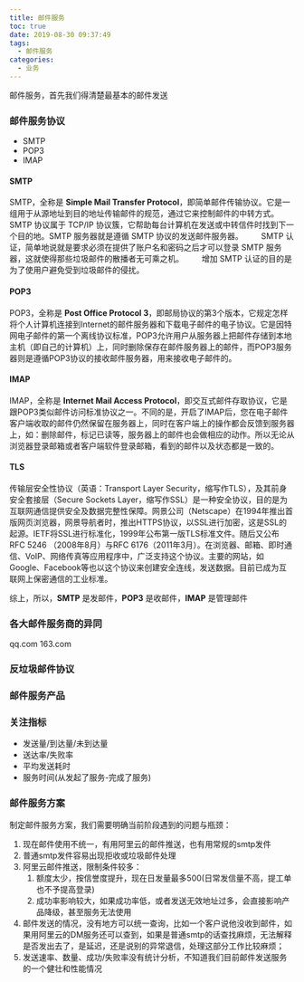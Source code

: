 ```yaml
---
title: 邮件服务
toc: true
date: 2019-08-30 09:37:49
tags:
  - 邮件服务
categories:
  - 业务
---
```


邮件服务，首先我们得清楚最基本的邮件发送

### 邮件服务协议

- SMTP
- POP3
- IMAP

#### SMTP

SMTP，全称是 **Simple Mail Transfer Protocol**，即简单邮件传输协议。它是一组用于从源地址到目的地址传输邮件的规范，通过它来控制邮件的中转方式。SMTP 协议属于 TCP/IP 协议簇，它帮助每台计算机在发送或中转信件时找到下一个目的地。SMTP 服务器就是遵循 SMTP 协议的发送邮件服务器。
　　SMTP 认证，简单地说就是要求必须在提供了账户名和密码之后才可以登录 SMTP 服务器，这就使得那些垃圾邮件的散播者无可乘之机。
　　增加 SMTP 认证的目的是为了使用户避免受到垃圾邮件的侵扰。

#### POP3

POP3，全称是 **Post Office Protocol 3**，即邮局协议的第3个版本，它规定怎样将个人计算机连接到Internet的邮件服务器和下载电子邮件的电子协议。它是因特网电子邮件的第一个离线协议标准，POP3允许用户从服务器上把邮件存储到本地主机（即自己的计算机）上，同时删除保存在邮件服务器上的邮件，而POP3服务器则是遵循POP3协议的接收邮件服务器，用来接收电子邮件的。

#### IMAP

IMAP，全称是 **Internet Mail Access Protocol**，即交互式邮件存取协议，它是跟POP3类似邮件访问标准协议之一。不同的是，开启了IMAP后，您在电子邮件客户端收取的邮件仍然保留在服务器上，同时在客户端上的操作都会反馈到服务器上，如：删除邮件，标记已读等，服务器上的邮件也会做相应的动作。所以无论从浏览器登录邮箱或者客户端软件登录邮箱，看到的邮件以及状态都是一致的。

#### TLS

传输层安全性协议（英语：Transport Layer Security，缩写作TLS），及其前身安全套接层（Secure Sockets Layer，缩写作SSL）是一种安全协议，目的是为互联网通信提供安全及数据完整性保障。网景公司（Netscape）在1994年推出首版网页浏览器，网景导航者时，推出HTTPS协议，以SSL进行加密，这是SSL的起源。IETF将SSL进行标准化，1999年公布第一版TLS标准文件。随后又公布RFC 5246 （2008年8月）与RFC 6176（2011年3月）。在浏览器、邮箱、即时通信、VoIP、网络传真等应用程序中，广泛支持这个协议。主要的网站，如Google、Facebook等也以这个协议来创建安全连线，发送数据。目前已成为互联网上保密通信的工业标准。

综上，所以，**SMTP** 是发邮件，**POP3** 是收邮件，**IMAP** 是管理邮件

### 各大邮件服务商的异同

qq.com
163.com

### 反垃圾邮件协议

### 邮件服务产品

### 关注指标

- 发送量/到达量/未到达量
- 送达率/失败率
- 平均发送耗时
- 服务时间(从发起了服务-完成了服务)

### 邮件服务方案

制定邮件服务方案，我们需要明确当前阶段遇到的问题与瓶颈：

1. 现在邮件使用不统一，有用阿里云的邮件推送，也有用常规的smtp发件
2. 普通smtp发件容易出现拒收或垃圾邮件处理
3. 阿里云邮件推送，限制条件较多：
    1. 额度太少，按信誉度提升，现在日发量最多500(日常发信量不高，提工单也不予提高登录)
    2. 成功率影响较大，如果成功率低，或者发送无效地址过多，会直接影响产品降级，甚至服务无法使用
4. 邮件发送的情况，没有地方可以统一查询，比如一个客户说他没收到邮件，如果用阿里云的DM服务还可以查到，如果是普通smtp的话查找麻烦，无法解释是否发出去了，是延迟，还是说别的异常退信，处理这部分工作比较麻烦；
5. 发送速率、数量、成功/失败率没有统计分析，不知道我们目前邮件发送服务的一个健壮和性能情况
